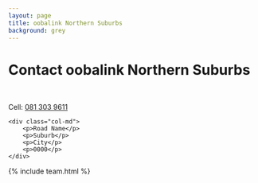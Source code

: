 ```yaml
---
layout: page
title: oobalink Northern Suburbs
background: grey
---
```

<div class="col-lg-12 text-center">
	<h1 class="section-heading text-uppercase">Contact oobalink Northern Suburbs</h1>
</div>

<br>

<div class="container contact-us">
  <div class="row">

  <div class="col-md">
		<!-- <p>Tel: <a href="tel:+27210232228"> 079 485 5355</a></p> -->
		<p>Cell: <a href="tel:+27813039611">081 303 9611</a></p>
		<!-- <p>E-mail: <a href="mailto:name.surnamexxx@evogroup.co.za?subject=Mail from evo Website">name.surnamexxx@evogroup.co.za</a></p> -->
    </div>

    <div class="col-md">
		<p>Road Name</p>
		<p>Suburb</p>
		<p>City</p>
		<p>0000</p>
    </div>
    
  </div>
</div>

{% include team.html %}

<br>

